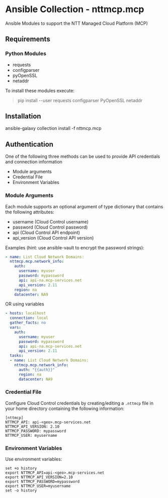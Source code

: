 # Ansible Collection - nttmcp.mcp

Ansible Modules to support the NTT Managed Cloud Platform (MCP)


## Requirements

### Python Modules

* requests
* configparser
* pyOpenSSL
* netaddr

To install these modules execute:

> pip install --user requests configparser PyOpenSSL netaddr


## Installation

ansible-galaxy collection install -f nttmcp.mcp


## Authentication

One of the following three methods can be used to provide API credentials and connection information

* Module arguments
* Credential File
* Environment Variables

### Module Arguments

Each module supports an optional argument of type dictionary that contains the following attributes:

* username (Cloud Control username)
* password (Cloud Control password)
* api (Cloud Control API endpoint)
* api_version (Cloud Control API version)

Examples (hint: use ansible-vault to encrypt the password strings):

```YAML
- name: List Cloud Network Domains:
  nttmcp.mcp.network_info:
    auth:
      username: myuser
      password: mypassword
      api: api-na.mcp-services.net
      api_version: 2.11
    region: na
    datacenter: NA9
```

OR using variables

```YAML
- hosts: localhost
  connection: local
  gather_facts: no
  vars:
    auth:
      username: myuser
      password: mypassword
      api: api-na.mcp-services.net
      api_version: 2.11
  tasks:
  - name: List Cloud Network Domains:
    nttmcp.mcp.network_info:
      auth: "{{auth}}"
      region: na
      datacenter: NA9
```

### Credential File

Configure Cloud Control credentials by creating/editing a `.nttmcp` file in your home directory containing the following information:

    [nttmcp]
    NTTMCP_API: api-<geo>.mcp-services.net
    NTTMCP_API_VERSION: 2.10
    NTTMCP_PASSWORD: mypassword
    NTTMCP_USER: myusername

### Environment Variables

Use environment variables:

```Shell
set +o history
export NTTMCP_API=api-<geo>.mcp-services.net
export NTTMCP_API_VERSION=2.10
export NTTMCP_PASSWORD=mypassword
export NTTMCP_USER=myusername
set -o history
```
